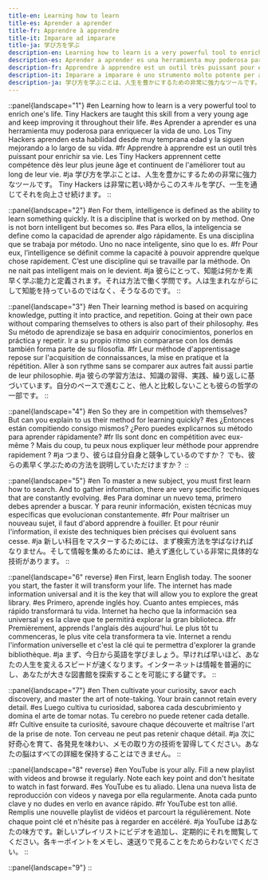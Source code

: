 ```yaml
---
title-en: Learning how to learn
title-es: Aprender a aprender
title-fr: Apprendre à apprendre
title-it: Imparare ad imparare
title-ja: 学び方を学ぶ
description-en: Learning how to learn is a very powerful tool to enrich one's life. Tiny Hackers are taught this skill from a very young age and keep improving it throughout their life.
description-es: Aprender a aprender es una herramienta muy poderosa para enriquecer la vida de uno. Los Tiny Hackers aprenden esta habilidad desde muy temprana edad y la siguen mejorando a lo largo de su vida.
description-fr: Apprendre à apprendre est un outil très puissant pour enrichir sa vie. Les Tiny Hackers apprennent cette compétence dès leur plus jeune âge et continuent de l'améliorer tout au long de leur vie.
description-it: Imparare a imparare è uno strumento molto potente per arricchire la propria vita. I Tiny Hackers apprendono questa abilità fin da giovani e continuano a migliorarla per tutta la vita.
description-ja: 学び方を学ぶことは、人生を豊かにするための非常に強力なツールです。 Tiny Hackers は非常に若い時からこのスキルを学び、一生を通じてそれを向上させ続けます。
---
```


::panel{landscape="1"}
#en
Learning how to learn is a very powerful tool to enrich one's life. Tiny Hackers are taught this skill from a very young age and keep improving it throughout their life.
#es
Aprender a aprender es una herramienta muy poderosa para enriquecer la vida de uno. Los Tiny Hackers aprenden esta habilidad desde muy temprana edad y la siguen mejorando a lo largo de su vida.
#fr
Apprendre à apprendre est un outil très puissant pour enrichir sa vie. Les Tiny Hackers apprennent cette compétence dès leur plus jeune âge et continuent de l'améliorer tout au long de leur vie.
#ja
学び方を学ぶことは、人生を豊かにするための非常に強力なツールです。 Tiny Hackers は非常に若い時からこのスキルを学び、一生を通じてそれを向上させ続けます。
::

::panel{landscape="2"}
#en
For them, intelligence is defined as the ability to learn something quickly. It is a discipline that is worked on by method. One is not born intelligent but becomes so.
#es
Para ellos, la inteligencia se define como la capacidad de aprender algo rápidamente. Es una disciplina que se trabaja por método. Uno no nace inteligente, sino que lo es.
#fr
Pour eux, l’intelligence se définit comme la capacité à pouvoir apprendre quelque chose rapidement. C’est une discipline qui se travaille par la méthode. On ne nait pas intelligent mais on le devient.
#ja
彼らにとって、知能は何かを素早く学ぶ能力と定義されます。それは方法で働く学問です。人は生まれながらにして知能を持っているのではなく、そうなるのです。
::

::panel{landscape="3"}
#en
Their learning method is based on acquiring knowledge, putting it into practice, and repetition. Going at their own pace without comparing themselves to others is also part of their philosophy.
#es
Su método de aprendizaje se basa en adquirir conocimientos, ponerlos en práctica y repetir. Ir a su propio ritmo sin compararse con los demás también forma parte de su filosofía.
#fr
Leur méthode d'apprentissage repose sur l'acquisition de connaissances, la mise en pratique et la répétition. Aller à son rythme sans se comparer aux autres fait aussi partie de leur philosophie.
#ja
彼らの学習方法は、知識の習得、実践、繰り返しに基づいています。自分のペースで進むこと、他人と比較しないことも彼らの哲学の一部です。
::

::panel{landscape="4"}
#en
So they are in competition with themselves? But can you explain to us their method for learning quickly?
#es
¿Entonces están compitiendo consigo mismos? ¿Pero puedes explicarnos su método para aprender rápidamente?
#fr
Ils sont donc en compétition avec eux-même ? Mais du coup, tu peux nous expliquer leur méthode pour apprendre rapidement ?
#ja
つまり、彼らは自分自身と競争しているのですか？ でも、彼らの素早く学ぶための方法を説明していただけますか？
::

::panel{landscape="5"}
#en
To master a new subject, you must first learn how to search. And to gather information, there are very specific techniques that are constantly evolving.
#es
Para dominar un nuevo tema, primero debes aprender a buscar. Y para reunir información, existen técnicas muy específicas que evolucionan constantemente.
#fr
Pour maîtriser un nouveau sujet, il faut d'abord apprendre à fouiller. Et pour réunir l'information, il existe des techniques bien précises qui évoluent sans cesse.
#ja
新しい科目をマスターするためには、まず検索方法を学ばなければなりません。そして情報を集めるためには、絶えず進化している非常に具体的な技術があります。
::

::panel{landscape="6" reverse}
#en
First, learn English today. The sooner you start, the faster it will transform your life. The internet has made information universal and it is the key that will allow you to explore the great library.
#es
Primero, aprende inglés hoy. Cuanto antes empieces, más rápido transformará tu vida. Internet ha hecho que la información sea universal y es la clave que te permitirá explorar la gran biblioteca.
#fr
Premièrement, apprends l'anglais dès aujourd'hui. Le plus tôt tu commenceras, le plus vite cela transformera ta vie. Internet a rendu l'information universelle et c'est la clé qui te permettra d'explorer la grande bibliothèque.
#ja
まず、今日から英語を学びましょう。早ければ早いほど、あなたの人生を変えるスピードが速くなります。インターネットは情報を普遍的にし、あなたが大きな図書館を探索することを可能にする鍵です。
::

::panel{landscape="7"}
#en
Then cultivate your curiosity, savor each discovery, and master the art of note-taking. Your brain cannot retain every detail.
#es
Luego cultiva tu curiosidad, saborea cada descubrimiento y domina el arte de tomar notas. Tu cerebro no puede retener cada detalle.
#fr
Cultive ensuite ta curiosité, savoure chaque découverte et maîtrise l'art de la prise de note. Ton cerveau ne peut pas retenir chaque détail.
#ja
次に好奇心を育て、各発見を味わい、メモの取り方の技術を習得してください。あなたの脳はすべての詳細を保持することはできません。
::

::panel{landscape="8" reverse}
#en
YouTube is your ally. Fill a new playlist with videos and browse it regularly. Note each key point and don't hesitate to watch in fast forward.
#es
YouTube es tu aliado. Llena una nueva lista de reproducción con videos y navega por ella regularmente. Anota cada punto clave y no dudes en verlo en avance rápido.
#fr
YouTube est ton allié. Remplis une nouvelle playlist de vidéos et parcourt la régulièrement. Note chaque point clé et n'hésite pas à regarder en accéléré.
#ja
YouTube はあなたの味方です。新しいプレイリストにビデオを追加し、定期的にそれを閲覧してください。各キーポイントをメモし、速送りで見ることをためらわないでください。
::

::panel{landscape="9"}
::
